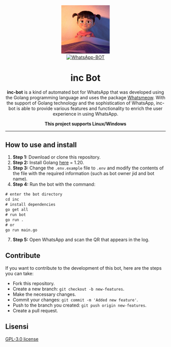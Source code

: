 <div align="center">
  <img src="./media/image/thumb.jpg" width="30%" alt="Logo inc"><br>
  <a href="#"><img alt="WhatsApp-BOT" src="https://img.shields.io/badge/WhatsApp-BOT-green?colorA=%23ff0000&colorB=%23017e40&style=for-the-badge"></a><br>
  <h1 align="center">inc Bot</h1>
</div>

<p align="center"><b>inc-bot</b> is a kind of automated bot for WhatsApp that was developed using the Golang programming language and uses the package <a href="https://go.mau.fi/whatsmeow" target="_blank">Whatsmeow</a>. With the support of Golang technology and the sophistication of WhatsApp, inc-bot is able to provide various features and functionality to enrich the user experience in using WhatsApp.</p>

<p align="center"><b>This project supports Linux/Windows</b></p>

___

<h2>How to use and install</h2>

1. **Step 1:** Download or clone this repository.
2. **Step 2:** Install Golang [here](https://go.dev/doc/install) = 1.20.
4. **Step 3:** Change the `.env.example` file to `.env` and modify the contents of the file with the required information (such as bot owner jid and bot name).
5. **Step 4:** Run the bot with the command:
```shell
# enter the bot directory
cd inc
# install dependencies
go get all 
# run bot
go run .
# or
go run main.go
```
7. **Step 5:** Open WhatsApp and scan the QR that appears in the log.

<h2>Contribute</h2>

If you want to contribute to the development of this bot, here are the steps you can take:
- Fork this repository.
- Create a new branch: `git checkout -b new-features`.
- Make the necessary changes.
- Commit your changes: `git commit -m 'Added new feature'`.
- Push to the branch you created: `git push origin new-features`.
- Create a pull request.

<h2>Lisensi</h2>

[GPL-3.0 license](/LICENSE.txt)
